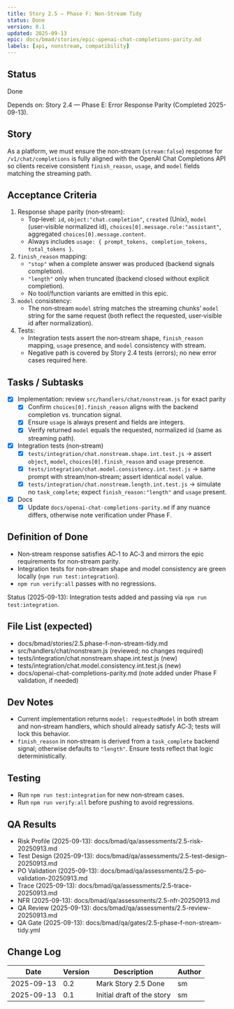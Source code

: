 ```yaml
---
title: Story 2.5 — Phase F: Non‑Stream Tidy
status: Done
version: 0.1
updated: 2025-09-13
epic: docs/bmad/stories/epic-openai-chat-completions-parity.md
labels: [api, nonstream, compatibility]
---
```


## Status

Done

Depends on: Story 2.4 — Phase E: Error Response Parity (Completed 2025-09-13).

## Story

As a platform, we must ensure the non‑stream (`stream:false`) response for `/v1/chat/completions` is fully aligned with the OpenAI Chat Completions API so clients receive consistent `finish_reason`, `usage`, and `model` fields matching the streaming path.

## Acceptance Criteria

1. Response shape parity (non‑stream):
   - Top‑level: `id`, `object:"chat.completion"`, `created` (Unix), `model` (user‑visible normalized id), `choices[0].message.role:"assistant"`, aggregated `choices[0].message.content`.
   - Always includes `usage: { prompt_tokens, completion_tokens, total_tokens }`.
2. `finish_reason` mapping:
   - `"stop"` when a complete answer was produced (backend signals completion).
   - `"length"` only when truncated (backend closed without explicit completion).
   - No tool/function variants are emitted in this epic.
3. `model` consistency:
   - The non‑stream `model` string matches the streaming chunks’ `model` string for the same request (both reflect the requested, user‑visible id after normalization).
4. Tests:
   - Integration tests assert the non‑stream shape, `finish_reason` mapping, `usage` presence, and `model` consistency with stream.
   - Negative path is covered by Story 2.4 tests (errors); no new error cases required here.

## Tasks / Subtasks

- [x] Implementation: review `src/handlers/chat/nonstream.js` for exact parity
  - [x] Confirm `choices[0].finish_reason` aligns with the backend completion vs. truncation signal.
  - [x] Ensure `usage` is always present and fields are integers.
  - [x] Verify returned `model` equals the requested, normalized id (same as streaming path).
- [x] Integration tests (non‑stream)
  - [x] `tests/integration/chat.nonstream.shape.int.test.js` → assert `object`, `model`, `choices[0].finish_reason` and `usage` presence.
  - [x] `tests/integration/chat.model.consistency.int.test.js` → same prompt with stream/non‑stream; assert identical `model` value.
  - [x] `tests/integration/chat.nonstream.length.int.test.js` → simulate no `task_complete`; expect `finish_reason:"length"` and `usage` present.
- [x] Docs
  - [x] Update `docs/openai-chat-completions-parity.md` if any nuance differs, otherwise note verification under Phase F.

## Definition of Done

- Non‑stream response satisfies AC‑1 to AC‑3 and mirrors the epic requirements for non‑stream parity.
- Integration tests for non‑stream shape and model consistency are green locally (`npm run test:integration`).
- `npm run verify:all` passes with no regressions.

Status (2025-09-13): Integration tests added and passing via `npm run test:integration`.

## File List (expected)

- docs/bmad/stories/2.5.phase-f-non-stream-tidy.md
- src/handlers/chat/nonstream.js (reviewed; no changes required)
- tests/integration/chat.nonstream.shape.int.test.js (new)
- tests/integration/chat.model.consistency.int.test.js (new)
- docs/openai-chat-completions-parity.md (note added under Phase F validation, if needed)

## Dev Notes

- Current implementation returns `model: requestedModel` in both stream and non‑stream handlers, which should already satisfy AC‑3; tests will lock this behavior.
- `finish_reason` in non‑stream is derived from a `task_complete` backend signal; otherwise defaults to `"length"`. Ensure tests reflect that logic deterministically.

## Testing

- Run `npm run test:integration` for new non‑stream cases.
- Run `npm run verify:all` before pushing to avoid regressions.

## QA Results

- Risk Profile (2025-09-13): docs/bmad/qa/assessments/2.5-risk-20250913.md
- Test Design (2025-09-13): docs/bmad/qa/assessments/2.5-test-design-20250913.md
- PO Validation (2025-09-13): docs/bmad/qa/assessments/2.5-po-validation-20250913.md
- Trace (2025-09-13): docs/bmad/qa/assessments/2.5-trace-20250913.md
- NFR (2025-09-13): docs/bmad/qa/assessments/2.5-nfr-20250913.md
- QA Review (2025-09-13): docs/bmad/qa/assessments/2.5-review-20250913.md
- QA Gate (2025-09-13): docs/bmad/qa/gates/2.5-phase-f-non-stream-tidy.yml

## Change Log

| Date       | Version | Description                | Author |
| ---------- | ------- | -------------------------- | ------ |
| 2025-09-13 | 0.2     | Mark Story 2.5 Done        | sm     |
| 2025-09-13 | 0.1     | Initial draft of the story | sm     |
